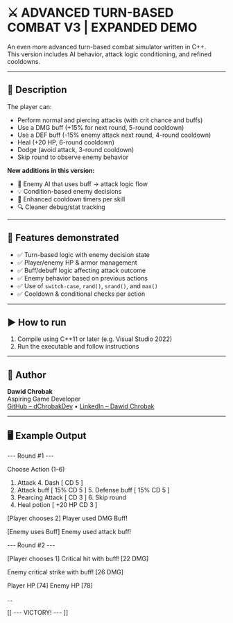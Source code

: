 # ⚔️ ADVANCED TURN-BASED COMBAT V3 | EXPANDED DEMO

An even more advanced turn-based combat simulator written in C++.  
This version includes AI behavior, attack logic conditioning, and refined cooldowns.

---

## 📜 Description

The player can:

- Perform normal and piercing attacks (with crit chance and buffs)
- Use a DMG buff (+15% for next round, 5-round cooldown)
- Use a DEF buff (-15% enemy attack next round, 4-round cooldown)
- Heal (+20 HP, 6-round cooldown)
- Dodge (avoid attack, 3-round cooldown)
- Skip round to observe enemy behavior

**New additions in this version:**

- 🧠 Enemy AI that uses buff → attack logic flow
- 💡 Condition-based enemy decisions
- 🔄 Enhanced cooldown timers per skill
- 🔍 Cleaner debug/stat tracking

---

## 🧪 Features demonstrated

- ✅ Turn-based logic with enemy decision state
- ✅ Player/enemy HP & armor management
- ✅ Buff/debuff logic affecting attack outcome
- ✅ Enemy behavior based on previous actions
- ✅ Use of `switch-case`, `rand()`, `srand()`, and `max()`
- ✅ Cooldown & conditional checks per action

---

## ▶️ How to run

1. Compile using C++11 or later (e.g. Visual Studio 2022)
2. Run the executable and follow instructions

---

## 👤 Author

**Dawid Chrobak**  
Aspiring Game Developer  
[GitHub – dChrobakDev](https://github.com/dChrobakDev) • [LinkedIn – Dawid Chrobak](https://www.linkedin.com/in/dawid-chrobak-9511a0373/)

---

## 🖥️ Example Output

--- Round #1 ---

Choose Action (1–6)

1. Attack                        4. Dash [ CD 5 ]
2. Attack buff [ 15% CD 5 ]      5. Defense buff [ 15% CD 5 ]
3. Pearcing Attack  [ CD 3 ]     6. Skip round
7. Heal potion [ +20 HP CD 3 ]

[Player chooses 2]
Player used DMG Buff!

[Enemy uses Buff]
Enemy used attack buff!

--- Round #2 ---

[Player chooses 1]
Critical hit with buff! [22 DMG]

Enemy critical strike with buff! [26 DMG]

Player HP [74]     Enemy HP [78]

...

[[ --- VICTORY! --- ]]
```

